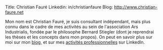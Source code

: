 Title: Christian Fauré
Linkedin: in/christianfaure
Blog: http://www.christian-faure.net

Mon nom est Christian Fauré, je suis consultant indépendant, mais plus connu dans le cadre de mes activités au sein de l'association Ars Industrialis, fondée par le philosophe Bernard Stiegler (dont je reprendrai les thèses et les concepts dans mon propos).
On peut en savoir plus sur moi sur mon [blog][], et sur mes [activités professionnelles][] sur LinkedIn.

[blog]: http://www.christian-faure.net
[activités professionnelles]: http://fr.linkedin.com/in/christianfaure
